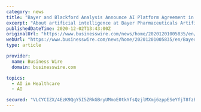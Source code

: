 ```yaml
---
category: news
title: "Bayer and Blackford Analysis Announce AI Platform Agreement in Radiology"
excerpt: "About artificial intelligence at Bayer Pharmaceuticals Artificial intelligence provides significant opportunities for Bayer’s Pharmaceuticals business. Bayer is committed to realizing the ..."
publishedDateTime: 2020-12-02T13:43:00Z
originalUrl: "https://www.businesswire.com/news/home/20201201005835/en/Bayer-and-Blackford-Analysis-Announce-AI-Platform-Agreement-in-Radiology"
webUrl: "https://www.businesswire.com/news/home/20201201005835/en/Bayer-and-Blackford-Analysis-Announce-AI-Platform-Agreement-in-Radiology"
type: article

provider:
  name: Business Wire
  domain: businesswire.com

topics:
  - AI in Healthcare
  - AI

secured: "VLCYCIZX/4EzK9QgY5I5ZRkGBryUMmoE0tkYfsQzjlMXmj6zppESeYfjT8fzBZ6/LxOna8iRfR6KaOio9wD0DL5lM+YcPUdwd2lneyqPcfLeIv0VZECqQUH4TlCiG4CrLtOFIXcvRvzdqnilRUBL90/oCkCXf3iXO4gvIYYntB+55m+crrYFexHac599kcGL6Q53QdfCN2y8JOhrHE+IudK/BqdayALSqu9xNsJDU4r94oJzRfFJljytW9oM2LJ2u6mpaqHjqp9EkP/BAxVmfOkD6fKdYBaCPnO/wIQt7OatSNH2Ol/fT5wh/a5QbuPwvZOnUXBXLpVpO9vvEY6OyO6GKyOx2PAB1GJmnLoAdRs=;ouhJcNFYEIzVKnZ1He6z9g=="
---
```


